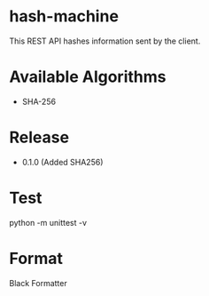 # hash-machine
This REST API hashes information sent by the client.

# Available Algorithms

- SHA-256

# Release

- 0.1.0 (Added SHA256)

# Test

python -m unittest -v

# Format

Black Formatter